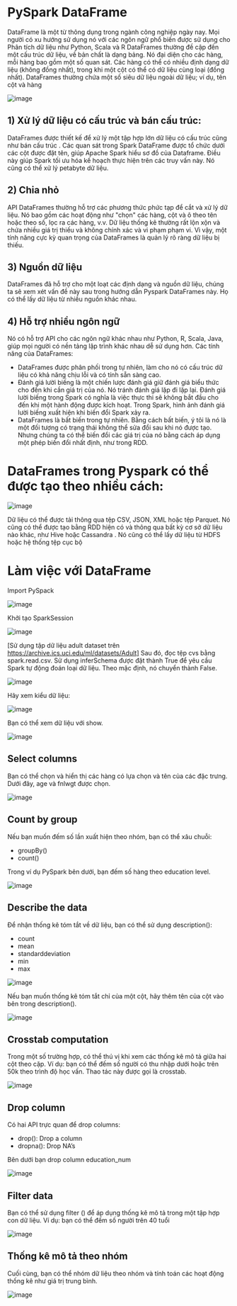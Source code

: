# PySpark DataFrame
DataFrame là một từ thông dụng trong ngành công nghiệp ngày nay. Mọi người có xu hướng sử dụng nó với các ngôn ngữ phổ biến được sử dụng cho Phân tích dữ liệu như Python, Scala và R
DataFrames thường đề cập đến một cấu trúc dữ liệu, về bản chất là dạng bảng. Nó đại diện cho các hàng, mỗi hàng bao gồm một số quan sát. Các hàng có thể có nhiều định dạng dữ liệu (không đồng nhất), trong khi một cột có thể có dữ liệu cùng loại (đồng nhất). DataFrames thường chứa một số siêu dữ liệu ngoài dữ liệu; ví dụ, tên cột và hàng

![image](https://user-images.githubusercontent.com/49860428/116811220-48be8900-ab72-11eb-9d9e-8b696f09edc2.png)

## 1) Xử lý dữ liệu có cấu trúc và bán cấu trúc:
DataFrames được thiết kế để xử lý một tập hợp lớn dữ liệu có cấu trúc cũng như bán cấu trúc . Các quan sát trong Spark DataFrame được tổ chức dưới các cột được đặt tên, giúp Apache Spark hiểu sơ đồ của Dataframe. Điều này giúp Spark tối ưu hóa kế hoạch thực hiện trên các truy vấn này. Nó cũng có thể xử lý petabyte dữ liệu.
## 2)	Chia nhỏ
API DataFrames thường hỗ trợ các phương thức phức tạp để cắt và xử lý dữ liệu. Nó bao gồm các hoạt động như "chọn" các hàng, cột và ô theo tên hoặc theo số, lọc ra các hàng, v.v. Dữ liệu thống kê thường rất lộn xộn và chứa nhiều giá trị thiếu và không chính xác và vi phạm phạm vi. Vì vậy, một tính năng cực kỳ quan trọng của DataFrames là quản lý rõ ràng dữ liệu bị thiếu.
## 3)	Nguồn dữ liệu
DataFrames đã hỗ trợ cho một loạt các định dạng và nguồn dữ liệu, chúng ta sẽ xem xét vấn đề này sau trong hướng dẫn Pyspark DataFrames này. Họ có thể lấy dữ liệu từ nhiều nguồn khác nhau.
## 4)	Hỗ trợ nhiều ngôn ngữ
Nó có hỗ trợ API cho các ngôn ngữ khác nhau như Python, R, Scala, Java, giúp mọi người có nền tảng lập trình khác nhau dễ sử dụng hơn.
Các tính năng của DataFrames:
  - DataFrames được phân phối trong tự nhiên, làm cho nó có cấu trúc dữ liệu có khả năng chịu lỗi và có tính sẵn sàng cao.
  - Đánh giá lười biếng là một chiến lược đánh giá giữ đánh giá biểu thức cho đến khi cần giá trị của nó. Nó tránh đánh giá lặp đi lặp lại. Đánh giá lười biếng trong Spark có nghĩa là việc thực thi sẽ không bắt đầu cho đến khi một hành động được kích hoạt. Trong Spark, hình ảnh đánh giá lười biếng xuất hiện khi biến đổi Spark xảy ra.
  - DataFrames là bất biến trong tự nhiên. Bằng cách bất biến, ý tôi là nó là một đối tượng có trạng thái không thể sửa đổi sau khi nó được tạo. Nhưng chúng ta có thể biến đổi các giá trị của nó bằng cách áp dụng một phép biến đổi nhất định, như trong RDD.

# DataFrames trong Pyspark có thể được tạo theo nhiều cách:

![image](https://user-images.githubusercontent.com/49860428/116811270-a8b52f80-ab72-11eb-8ddd-2a613d9f4c42.png)

Dữ liệu có thể được tải thông qua tệp CSV, JSON, XML  hoặc tệp Parquet. Nó cũng có thể được tạo bằng RDD hiện có và thông qua bất kỳ cơ sở dữ liệu nào khác, như Hive hoặc Cassandra . Nó cũng có thể lấy dữ liệu từ HDFS hoặc hệ thống tệp cục bộ

# Làm việc với DataFrame
Import PySpack

![image](https://user-images.githubusercontent.com/49860428/116811332-f467d900-ab72-11eb-950f-64a68cba2aa2.png)

Khởi tạo SparkSession

![image](https://user-images.githubusercontent.com/49860428/116810186-7c96b000-ab6c-11eb-9e99-0c8890c9f8ef.png)

[Sử dụng tập dữ liệu adult dataset trên https://archive.ics.uci.edu/ml/datasets/Adult]
Sau đó, đọc tệp cvs bằng spark.read.csv. Sử dụng  inferSchema được đặt thành True để yêu cầu Spark tự động đoán loại dữ liệu. Theo mặc định, nó chuyển thành False.

![image](https://user-images.githubusercontent.com/49860428/116810234-dbf4c000-ab6c-11eb-9f98-934f4eab68e0.png)

Hãy xem kiểu dữ liệu:

![image](https://user-images.githubusercontent.com/49860428/116810243-f038bd00-ab6c-11eb-906a-61992321d297.png)

Bạn có thể xem dữ liệu với show.

![image](https://user-images.githubusercontent.com/49860428/116810260-0777aa80-ab6d-11eb-8709-c645eed82112.png)

## Select columns
Bạn có thể chọn và hiển thị các hàng có lựa chọn và tên của các đặc trưng. Dưới đây, age và fnlwgt được chọn.

![image](https://user-images.githubusercontent.com/49860428/116810335-71904f80-ab6d-11eb-96ac-f70bf401850d.png)

## Count by group
Nếu bạn muốn đếm số lần xuất hiện theo nhóm, bạn có thể xâu chuỗi:
  - groupBy()
  - count()

Trong ví dụ PySpark bên dưới, bạn đếm số hàng theo education level.

![image](https://user-images.githubusercontent.com/49860428/116810357-8bca2d80-ab6d-11eb-9f0a-1424945712ac.png)

## Describe the data
Để nhận thống kê tóm tắt về dữ liệu, bạn có thể sử dụng description():
  - count
  - mean
  - standarddeviation
  - min
  - max

![image](https://user-images.githubusercontent.com/49860428/116810374-a56b7500-ab6d-11eb-8295-4d7c101cff3e.png)

Nếu bạn muốn thống kê tóm tắt chỉ của một cột, hãy thêm tên của cột vào bên trong description().

![image](https://user-images.githubusercontent.com/49860428/116810390-b6b48180-ab6d-11eb-98fc-9c25d274403a.png)

## Crosstab computation
Trong một số trường hợp, có thể thú vị khi xem các thống kê mô tả giữa hai cột theo cặp. Ví dụ: bạn có thể đếm số người có thu nhập dưới hoặc trên 50k theo trình độ học vấn. Thao tác này được gọi là crosstab.

![image](https://user-images.githubusercontent.com/49860428/116810400-caf87e80-ab6d-11eb-9b72-6a6d3045bd28.png)

## Drop column
Có hai API trực quan để drop columns:
  - drop(): Drop a column
  - dropna(): Drop NA’s

Bên dưới bạn drop column  education_num

![image](https://user-images.githubusercontent.com/49860428/116810423-efecf180-ab6d-11eb-8370-9894fdafdf2e.png)

## Filter data
Bạn có thể sử dụng filter () để áp dụng thống kê mô tả trong một tập hợp con dữ liệu. Ví dụ: bạn có thể đếm số người trên 40 tuổi

![image](https://user-images.githubusercontent.com/49860428/116810438-0135fe00-ab6e-11eb-8b00-08928e449c5e.png)

## Thống kê mô tả theo nhóm
Cuối cùng, bạn có thể nhóm dữ liệu theo nhóm và tính toán các hoạt động thống kê như giá trị trung bình.

![image](https://user-images.githubusercontent.com/49860428/116810454-1579fb00-ab6e-11eb-88da-fc5e0d96197c.png)


